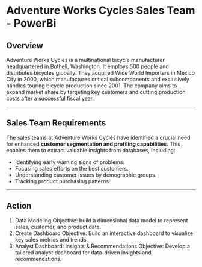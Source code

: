 # Adventure Works Cycles Sales Team - PowerBi

## Overview

Adventure Works Cycles is a multinational bicycle manufacturer headquartered in Bothell, Washington. It employs 500 people and distributes bicycles globally. They acquired Wide World Importers in Mexico City in 2000, which manufactures critical subcomponents and exclusively handles touring bicycle production since 2001. The company aims to expand market share by targeting key customers and cutting production costs after a successful fiscal year.

***
## Sales Team Requirements

The sales teams at Adventure Works Cycles have identified a crucial need for enhanced **customer segmentation and profiling capabilities**. This enables them to extract valuable insights from databases, including:

- Identifying early warning signs of problems.
- Focusing sales efforts on the best customers.
- Understanding customer issues by demographic groups.
- Tracking product purchasing patterns.

***
## Action 

1. Data Modeling
Objective: build a dimensional data model to represent sales, customer, and product data.
2. Create Dashboard
Objective: Build an interactive dashboard to visualize key sales metrics and trends.
3. Analyst Dashboard: Insights & Recommendations
Objective: Develop a tailored analyst dashboard for data-driven insights and recommendations.
